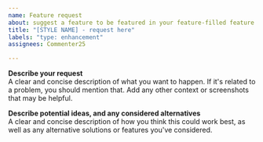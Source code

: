```yaml
---
name: Feature request
about: suggest a feature to be featured in your feature-filled feature
title: "[STYLE NAME] - request here"
labels: "type: enhancement"
assignees: Commenter25

---
```


**Describe your request**  
A clear and concise description of what you want to happen. If it's related to a problem, you should mention that. Add any other context or screenshots that may be helpful.

**Describe potential ideas, and any considered alternatives**  
A clear and concise description of how you think this could work best, as well as any alternative solutions or features you've considered.
